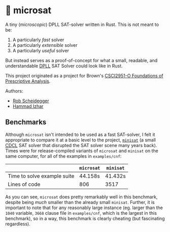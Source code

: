# :microscope: microsat

A tiny (_microscopic_) DPLL SAT-solver written in Rust. This is not meant to be:

1. A particularly _fast_ solver
2. A particularly _extensible_ solver
3. A particularly _useful_ solver

But instead serves as a proof-of-concept for what a small, readable, and understandable [DPLL](https://en.wikipedia.org/wiki/DPLL_algorithm) SAT Solver could look like in Rust.

This project originated as a project for Brown's [CSCI2951-O Foundations of Prescriptive Analysis](https://cs.brown.edu/courses/csci2951-o/).

Authors:

- [Rob Scheidegger ](https://github.com/RobScheidegger)
- [Hammad Izhar](https://github.com/Hammad-Izhar)

## Benchmarks

Although `microsat` isn't intended to be used as a fast SAT-solver, I felt it appropriate to compare it at a basic level to the project, [`minisat`](https://github.com/niklasso/minisat) (a small [CDCL](https://en.wikipedia.org/wiki/Conflict-driven_clause_learning) SAT solver that disrupted the SAT solver scene many years back). Times were for release-compiled variants of `microsat` and `minisat` on the same computer, for all of the examples in `examples/cnf`:

|| `microsat`  | `minisat`  |
|---|---|---|
|Time to solve example suite| 44.158s  |  41.432s |
|Lines of code| 806  | 3517 |

As you can see, `microsat` does pretty remarkably well in this benchmark, despite being _much_ smaller than the already small `minisat`. Further, it is important to note that for any reasonably large instance (eg. larger than the `1040` variable, `3668` clause file in `examples/cnf`, which is the largest in this benchmark), so in a way, this benchmark is clearly cheating (but fascinating regardless).